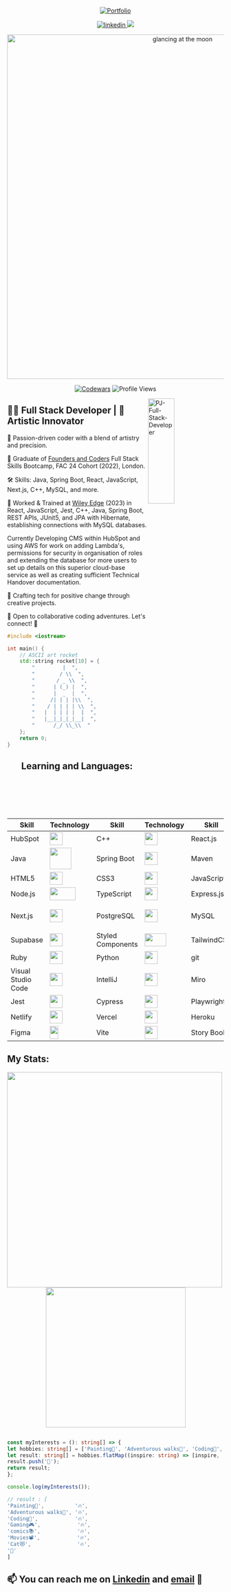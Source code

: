 
<a id="Portfolio" href="https://pjs-portfolio.vercel.app/" align="center">
  
![Portfolio](https://capsule-render.vercel.app/api?type=rect&color=gradient&text=%20%20PORTFOLIO%20%20&fontAlign=30&fontSize=30&textBg=true&desc=👋%20%27Welcome%27%20to%20my%20%27GitHub%27&descAlign=60&descAlignY=50)
  
</a>

<div id="header" align="center">
  <p align="center">     
  <!-- My LinkedIn -->
  <a href="https://www.linkedin.com/in/peter-james-salter/" target="_blank">
    <img src=https://img.shields.io/badge/linkedin-%231E77B5.svg?&style=for-the-badge&logo=linkedin&logoColor=white alt=linkedin />
  </a>
   <!-- My Instagram -->
  <a href="https://instagram.com/p_j_art" target="_blank">
    <img src="https://img.shields.io/badge/-Instagram-%23E4405F?style=for-the-badge&logo=instagram&logoColor=white" target="_blank">
  </a>
  <!-- My Discord fix -->
<!--   <a href="https://discord.com/" target="_blank">
    <img src="https://img.shields.io/badge/Discord-7289DA?style=for-the-badge&logo=discord&logoColor=white" target="_blank">
  </a>  -->
</p>
</div>

  <div align="center">
  
  <img src="https://user-images.githubusercontent.com/45575016/229394152-86e91492-961d-4e70-b244-a933469bf3e9.jpg" alt="glancing at the moon " width="800"/>
    
  [![Codewars](https://www.codewars.com/users/PJSalter/badges/micro)](https://www.codewars.com/users/PJSalter)  ![Profile Views](https://komarev.com/ghpvc/?username=PJSalter&color=blueviolet&style=plastic)

</div>

<!-- My Logo image aligned to the right -->
<img width="35%" height="25%" align="right" alt="PJ-Full-Stack-Developer" src="https://github.com/PJSalter/PJSalter/assets/45575016/6105e363-8141-4f01-9fb5-6ea54f4d183e" />

## 👩‍💻 Full Stack Developer | 🎨 Artistic Innovator

🌟 Passion-driven coder with a blend of artistry and precision.

🚀 Graduate of [Founders and Coders](https://www.foundersandcoders.com/) Full Stack Skills Bootcamp, FAC 24 Cohort (2022), London.

🛠️ Skills: Java, Spring Boot, React, JavaScript, Next.js, C++, MySQL, and more.

🔧 Worked & Trained at [Wiley Edge](https://www.wiley.com/edge/) (2023) in React, JavaScript, Jest, C++, Java, Spring Boot, REST APIs, JUnit5, and JPA with Hibernate, establishing connections with MySQL databases.

Currently Developing CMS within HubSpot and using AWS for work on adding Lambda's, permissions for security in organisation of roles and extending the database for more users to set up details on this superior cloud-base service as well as creating sufficient Technical Handover documentation.

🤖 Crafting tech for positive change through creative projects.

🤝 Open to collaborative coding adventures. Let's connect! 🚀

  
```cpp
#include <iostream>

int main() {
    // ASCII art rocket
    std::string rocket[10] = {
        "         |  ",
        "        / \\  ",
        "       / _ \\  ",
        "      | (_) |  ",
        "      |  _  |  ",
        "     /| | | |\\  ",
        "    / | | | | \\  ",
        "   |  | | | |  |  ",
        "   |__|_|_|_|__|  ",
        "      /_/ \\_\\  "
    };
    return 0;
}
```

 <div align="center">

## Learning and Languages:


| Skill | Technology | Skill | Technology | Skill | Technology |
|-------|------------|-------|------------|-------|------------|
| HubSpot | <img src="https://github.com/PJSalter/PJSalter/assets/45575016/f033efc6-21ec-4399-8758-5b389ded3a3f" width="30" height="30"/> | C++ | <img src="https://github.com/PJSalter/PJSalter/assets/45575016/ed954684-cd6c-43c0-b354-10a23460ef00" width="30" height="30"/> | React.js | <img src="https://github.com/PJSalter/PJSalter/assets/45575016/784023a1-0b64-4968-b6ad-f23e011a4b23" width="30" height="30"/> | 
| Java | <img src="https://github.com/PJSalter/PJSalter/assets/45575016/3a80c379-8460-4a04-9d5a-91e410f75db5" width="50" height="50"/> | Spring Boot | <img src="https://github.com/PJSalter/PJSalter/assets/45575016/188a1c1f-1e04-4c2b-9744-0f0d355c3374" width="30" height="30"/> | Maven | <img src="https://github.com/PJSalter/PJSalter/assets/45575016/21b2f4fd-ee9c-4911-9476-588109f50023" width="30" height="30"/> | 
| HTML5 | <img src="https://github.com/PJSalter/PJSalter/assets/45575016/49803b9d-50e5-4418-8942-78d992d6f944" width="30" height="30"/> | CSS3 | <img src="https://github.com/PJSalter/PJSalter/assets/45575016/2e2dfe88-a8f6-4857-8439-39f3c8dba7fd" width="30" height="30"/> | JavaScript | <img src="https://github.com/PJSalter/PJSalter/assets/45575016/d535a438-77fb-471e-8568-b52871930ee1" width="30" height="30"/> |
| Node.js | <img src="https://github.com/PJSalter/PJSalter/assets/45575016/e8e6701a-6b17-49ed-96bb-b68601ccfd05" width="60" height="30"/> | TypeScript | <img src="https://github.com/PJSalter/PJSalter/assets/45575016/6c078847-01b7-4769-8d2f-57253039d591" width="30" height="30"/> | Express.js | <img src="https://github.com/PJSalter/PJSalter/assets/45575016/278e4ef9-c898-4346-a3c3-7b12e67b3f95" width="65" height="30"/> |
 Next.js | <img src="https://user-images.githubusercontent.com/45575016/229018225-6b443c6b-f29a-42ec-b1e3-731a0753c7d1.png"  width="30" height="30"/> | PostgreSQL | <img src="https://github.com/PJSalter/PJSalter/assets/45575016/72ab9599-819d-4a82-ad36-3057238b489e" width="30" height="30"/> | MySQL | <img src="https://github.com/PJSalter/PJSalter/assets/45575016/7135b2df-4678-4d0b-85fd-7f39c5245863" width="60" height="60"/> |
| Supabase | <img src="https://user-images.githubusercontent.com/45575016/229020563-5c9b1d9b-c046-4b00-89e8-5ada191ab972.png" width="30" height="30"/> | Styled Components | <img src="https://github.com/PJSalter/PJSalter/assets/45575016/08041581-3982-4e9a-9a42-096e71d42b5d" width="50" height="30"/> | TailwindCSS | <img src="https://github.com/PJSalter/PJSalter/assets/45575016/d1282ef8-49fc-4595-b708-a66ccf77289b" width="50" height="30"/> |
| Ruby | <img src="https://github.com/PJSalter/PJSalter/assets/45575016/a509ee5e-90f4-4248-adee-6ebae4a4446c" width="30" height="30"/> | Python | <img src="https://github.com/PJSalter/PJSalter/assets/45575016/e86ce2f7-e1e4-4b97-a34b-67852fb3aee5" width="30" height="30"/> | git | <img src="https://github.com/PJSalter/PJSalter/assets/45575016/655c17e0-03b8-415c-9193-dd4c24e0b05b" width="30" height="30"/> |
| Visual Studio Code | <img src="https://github.com/PJSalter/PJSalter/assets/45575016/d4355106-bcbf-433d-9fdf-d1fabb8ffd18" width="30" height="30"/> | IntelliJ | <img src="https://github.com/PJSalter/PJSalter/assets/45575016/c83d3130-8d5f-446b-9c18-dd764027fbd1" width="30" height="30"/> | Miro | <img src="https://github.com/PJSalter/PJSalter/assets/45575016/4bec3e34-a9b1-4226-82a4-0d775bdf13a3" width="30" height="30"/> |
| Jest | <img src="https://user-images.githubusercontent.com/45575016/229018068-b7cec32d-ff89-45f2-9b0c-98d7f80b58b3.png" width="30" height="30"/> | Cypress | <img src="https://user-images.githubusercontent.com/45575016/229017730-4ee5356d-5fae-43de-945f-a9b337aac8e3.png" width="30" height="30" /> | Playwright | <img src="https://user-images.githubusercontent.com/45575016/193695992-e7e993ef-043d-4885-b3d2-385e99513411.png" width="30" height="30"/> |
| Netlify | <img src="https://user-images.githubusercontent.com/45575016/229020396-4fbd115d-cca4-4199-808d-1e64c008f6c8.png" width="30" height="30"/> | Vercel | <img src="https://user-images.githubusercontent.com/45575016/229020483-1204b7e1-c1f1-4d22-ab6d-2fbc2c46abea.png" width="30" height="30"/> | Heroku | <img src="https://github.com/PJSalter/PJSalter/assets/45575016/4921ee23-c09b-43a4-bf3b-1d28587df66e" width="30" height="30"/> |
| Figma | <img src="https://user-images.githubusercontent.com/45575016/229115606-2b0d90b4-772f-416e-85cf-5d5f6e671136.png" width="20" height="30" /> | Vite | <img src="https://user-images.githubusercontent.com/45575016/229115814-a8298cd0-1092-4e77-af52-8d3cf2108b14.png" width="30" height="30" /> | Story Book | <img src="https://user-images.githubusercontent.com/45575016/229116016-12635838-38a0-4d9d-93da-48ffc4d3bf9c.png" width="30" height="30" /> |


</div>
  
<p align="center">
<h2>My Stats:</h2>

<div align=center>
<img align="left" src="https://github-readme-stats.vercel.app/api?username=PJSalter&show_icons=true&&count_private=true&include_all_commits=true&theme=radical" width="500" />

 <img width=325 src="https://github-readme-stats.vercel.app/api/top-langs/?username=PJSalter&theme=radical&langs_count=10&layout=compact" />
   
</div>


</p>


  ```ts
  
  const myInterests = (): string[] => {
  let hobbies: string[] = ['Painting🎨', 'Adventurous walks🥾', 'Coding🧩', 'Gaming🎮', 'comics📚', 'Movies📽️', 'Cat😻'];
  let result: string[] = hobbies.flatMap((inspire: string) => [inspire, '🔥']);
  result.push('🐝');
  return result;
};

console.log(myInterests());
  
  // result : [
  'Painting🎨',          '🔥',
  'Adventurous walks🥾', '🔥',
  'Coding🧩',            '🔥',
  'Gaming🎮',            '🔥',
  'comics📚',            '🔥',
  'Movies📽️',            '🔥',
  'Cat😻',               '🔥',
  '🐝'
  ]
  
  ```
  
  
## 📫 You can reach me on [Linkedin](https://www.linkedin.com/in/peter-salter-627769106/) and [email](mailto:psalter88@googlemail.com) 📧




<!---
PJSalter/PJSalter is a ✨ special ✨ repository because its `README.md` (this file) appears on your GitHub profile.
You can click the Preview link to take a look at your changes.
--->
